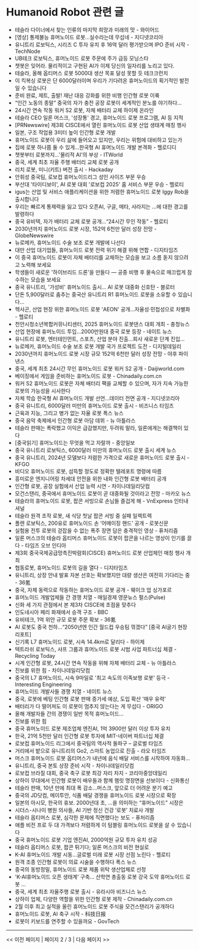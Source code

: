 # Humanoid Robot 관련 글

- 테슬라 다이너에서 찾는 인류의 마지막 희망과 미래의 맛 - 와이어드
- [영상] 통제불능 휴머노이드 로봇…실수라는데 무섭네 - 지디넷코리아
- 유니트리 로보틱스, 시리즈 C 투자 유치 후 16억 달러 평가받으며 IPO 준비 시작 - TechNode
- UB테크 로보틱스, 휴머노이드 로봇 주문에 주가 급등  모닝스타
- 챗봇은 잊어라. 물리적이고 구현된 AI가 이제 당신의 일자리를 노리고 있다.
- 테슬라, 올해 옵티머스 로봇 5000대 생산 목표 달성 못할 듯  테크크런치
- 이 킥복싱 로봇은 단 6000달러이며 우리가 기다려온 휴머노이드의 획기적인 발전일 수 있습니다
- 준비 완료, 제트, 출발! 재난 대응 강화를 위한 비행 인간형 로봇 이륙
- “인간 노동의 종말” 중국의 자가 충전 공장 로봇이 세계적인 분노를 야기하다…
- 24시간 연속 작동 워커 S2 로봇, 자체 배터리 교체  하이제 온라인
- 테슬라 CEO 일론 머스크, '성장통' 경고, 휴머노이드 로봇 프로그램, AI 등 지적
- [PRNewswire] 제3회 CISCE에서 열린 휴머노이드 로봇 산업 생태계 매칭 행사
- 일본, 구조 작업용 3미터 높이 인간형 로봇 개발
- 휴머노이드 로봇이 우리 삶에 들어오고 있지만, 우리는 위험에 대비하고 있는가
- 집에 로봇 하나쯤 둘 수 있게...한국형 AI 휴머노이드 개발 본격화 - 헬로디디
- 챗봇부터 로봇까지…'물리적 AI'의 부상 - ITWorld
- 중국, 세계 최초 자율 주행 배터리 교체 로봇 공개
- 리치 로봇, 미니(키트) 버전 출시 - Hackaday
- 안휘성 중국팀, 로보컵 휴머노이드리그 성인 사이즈 부문 우승
- 부산대 '타이디보이', AI 로봇 대회 '로보컵 2025' 홈 서비스 부문 우승 - 헬로티
- igus는 산업 및 서비스 애플리케이션을 위한 저렴한 휴머노이드 로봇 Iggy Rob을 출시합니다
- 우리는 빠르게 통제력을 잃고 있다 오픈AI, 구글, 메타, 사라지는 …에 대한 경고를 발령하다
- 중국 유비텍, 자가 배터리 교체 로봇 공개…“24시간 무인 작동” - 헬로티
- 2030년까지 휴머노이드 로봇 시장, 152억 6천만 달러 성장 전망 - GlobeNewswire
- 뉴로메카, 휴머노이드 수술 보조 로봇 개발에 나선다
- 대만 산업 대기업들, 휴머노이드 로봇 전력 위기 해결 위해 연합 - 디지타임즈
- 이 중국 휴머노이드 로봇이 자체 배터리를 교체하는 모습을 보고 소름 돋지 않으려고 노력해 보세요
- 학생들이 새로운 '하이브리드 드론'을 만들다 — 공중 비행 후 물속으로 매끄럽게 잠수하는 모습을 보세요
- 중국 유니트리, '가성비' 휴머노이드 출시… AI 로봇 대중화 신호탄 - 블로터
- 단돈 5,900달러로 춤추는 중국산 유니트리 R1 휴머노이드 로봇을 소유할 수 있습니다…
- 헥사곤, 산업 현장 위한 휴머노이드 로봇 'AEON' 공개…자율성·민첩성으로 차별화 - 헬로티
- 천안시청소년복합커뮤니티센터, 2025 휴머노이드 로봇댄스 대회 개최 - 충청뉴스
- 산업 현장에 휴머노이드 투입…2000만원대 중국 로봇 등장 - 네이트 뉴스
- 유니트리 로봇, 엔터테인먼트, 스포츠, 산업 분야 진출…회사 새로운 단계 진입…
- 뉴로메카, 휴머노이드 수술 보조 로봇 개발 국가 프로젝트 도전 - 디지털데일리
- 2030년까지 휴머노이드 로봇 시장 규모 152억 6천만 달러 성장 전망 - 야후 파이낸스
- 중국, 세계 최초 24시간 무인 휴머노이드 로봇 워커 S2 공개 - Daijiworld.com
- 베이징에서 게임을 준비하는 휴머노이드 로봇 - Chinadaily.com.cn
- 워커 S2 휴머노이드 로봇은 자체 배터리 팩을 교체할 수 있으며, 자가 지속 가능한 로봇의 가능성을 시사한다
- 자체 학습 한국형 AI 휴머노이드 개발 선언…데이터 전면 공개 - 지디넷코리아
- 중국 유니트리, 6000달러 미만의 휴머노이드 로봇 출시 - 비즈니스 타임즈
- 근육과 지능, 그리고 병가 없는 자율 로봇  폭스 뉴스
- 중국 음악 축제에서 인간형 로봇 아담 데뷔 - 뉴 아틀라스
- 테슬라 판매는 폭락했고 이익은 급감했지만, 두려워 말라, 일론에게는 해결책이 있다
- [중국읽기] 휴머노이드는 무엇을 먹고 자랄까 - 중앙일보
- 중국 유니트리 로보틱스, 6000달러 미만의 휴머노이드 로봇 출시  세계 뉴스
- 중국 유니트리, 2024년 모델보다 저렴한 가격으로 새로운 휴머노이드 로봇 출시 - KFGO
- 비디오 휴머노이드 로봇, 섬뜩할 정도로 정확한 텔레포트 명령에 따름
- 흥미로운 엔지니어링 차세대 안전을 위한 내화 인간형 로봇 배터리 공개
- 인간형 로봇, 공장 실험에서 산업 능력 시연 - 차이나데일리닷컴
- 모건스탠리, 중국에서 휴머노이드 로봇이 곧 대중화될 것이라고 전망 - 마카오 뉴스
- 테슬라의 휴머노이드 로봇, 팝콘 서빙으로 손님들 즐겁게 해 - VnExpress 인터내셔널
- 테슬라 원격 조작 로봇, 새 식당 첫날 팝콘 서빙 중 실패  일렉트렉
- 폴렌 로보틱스, 200유로 휴머노이드 손 ‘어메이징 핸드’ 공개 - 로봇신문
- 실험용 전투 로봇의 걷잡을 수 없는 폭주 장면 담은 충격적인 영상 - 퓨처리즘
- 일론 머스크의 테슬라 옵티머스 휴머노이드 로봇이 팝콘을 나르는 영상이 인기를 끌다 - 타임즈 오브 인디아
- 제3회 중국국제공급망촉진박람회(CISCE) 휴머노이드 로봇 산업체인 매칭 행사 개최
- 협동로봇, 휴머노이드 로봇의 길을 열다 - 디지타임즈
- 유니트리, 상장 안내 발표 자본 선호는 확보했지만 대량 생산은 여전히 기다리는 중 - 36氪
- 중국, 자체 동력으로 작동하는 휴머노이드 로봇 공개 - 웨이크 업 싱가포르
- 휴머노이드 개발업체들 간 경쟁 치열 - 매일경제 영문뉴스 펄스(Pulse)
- 신화 세 가지 관점에서 본 제3차 CISCE에 초점을 맞추다
- 인도네시아 페리 화재에서 승객 구조 - BBC
- 유비테크, 1억 위안 규모 로봇 주문 확보 - 36氪
- AI 로봇도 중국 천하…“2050년엔 인간 월드컵 우승팀 꺾겠다” [중국 AI굴기 현장 리포트]
- 신기록 L7 휴머노이드 로봇, 시속 14.4km로 달리다 - 하이제
- 텍트라쉬 로보틱스, 샤프 그룹과 휴머노이드 로봇 시범 사업 파트너십 체결 - Recycling Today
- 시계 인간형 로봇, 24시간 연속 작동을 위해 자체 배터리 교체 - 뉴 아틀라스
- 진보를 위한 힘 - 차이나데일리닷컴
- 중국의 L7 휴머노이드, 시속 9마일로 '최고 속도의 이족보행 로봇' 등극 - Interesting Engineering
- 휴머노이드 개발사들 경쟁 치열 - 네이트 뉴스
- 중국, 로봇에 베팅 인간형 로봇 판매 증가세 예상, 도입 확산 '매우 유력'
- 배터리가 다 떨어져도 이 로봇이 멈추지 않는다는 게 무섭다 - ORIGO
- 올해 개발자들 간의 경쟁이 일반 목적 휴머노이드…
- 진보를 위한 힘
- 중국 휴머노이드 로봇 제조업체 엔진AI, 1억 3900만 달러 이상 투자 유치
- 한국, 21억 5천만 달러 인간형 로봇 투자에 MIT-네이버 파트너십 체결
- 로보컵 휴머노이드 리그에서 중국팀의 역사적 돌파구 – 글로벌 타임즈
- 거리에서 밭으로 유니트리의 Go2, 스마트 농업으로 진출 - 라오 타임즈
- 머스크 휴머노이드 로봇 옵티머스가 내년에 음식 배달 서비스를 시작하여 자동화...
- 유니트리, 중국 본토 상장 준비 시작 - 차이나데일리닷컴
- 로보컵 브라질 대회, 중국 축구 로봇 최강 자리 차지 - 코리아중앙데일리
- 상하이 무대에서 인간형 로봇이 배우들과 함께 햄릿 명장면을 선보이다 - 신화통신
- 테슬라 판매, 10년 만에 최대 폭 감소…머스크, 앞으로 더 어려운 분기 예고
- 중국의 JD닷컴, 메이투안, 식품 배달 경쟁을 휴머노이드 로봇 시장으로 확장
- 일본의 아시모, 한국의 휴보. 2000년대 초, …을 의미하는 “휴머노이드” 시장은
- 시더스-시나이 병원 의사들, AI 기반 정신 건강 ‘로봇’ 치료사 개발
- 테슬라 옵티머스 로봇, 심각한 문제에 직면했다는 보도 - 퓨처리즘
- 애플 비전 프로 두 대 가격보다 저렴하게 이 텀블링 휴머노이드 로봇을 살 수 있습니다
- 중국 휴머노이드 로봇 기업 엔진AI, 2000억원 규모 투자 유치 성공
- 테슬라 옵티머스 로봇, 팝콘 튀기다; 일론 머스크의 비전 현실로
- K-AI 휴머노이드 개발 시동…글로벌 미래 로봇 시장 선점 노린다 - 헬로티
- 원격 조종 인간형 로봇이 의료 시술을 수행하다  폭스 뉴스
- 중국의 동방정밀, 휴머노이드 로봇 제품 위탁 생산업체로 선정
- 'K-AI휴머노이드 오픈 생태계' 구축… 산학연 총출동 로봇 강국 도약  휴머노이드 로봇 ...
- 중국, 세계 최초 자율주행 로봇 출시 - 유라시아 비즈니스 뉴스
- 상하이 업체, 다양한 역할을 위한 인간형 로봇 제작 - Chinadaily.com.cn
- 2월 이후 최고 실적을 올린 휴머노이드 로봇 주식을 모건스탠리가 공개하다
- 휴머노이드 로봇, AI 축구 시작 - 科技日报
- 로봇이 키보드를 연주할 수 있을까요 - GovTech

---
<< 이전 페이지  |  페이지 2 / 3  |  다음 페이지 >>